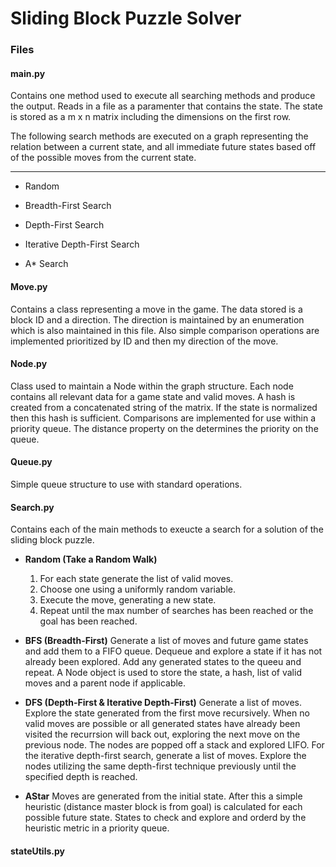 # Sliding Block Puzzle Solver



### Files

#### main.py

Contains one method used to execute all searching methods and produce the output. Reads in a file as a paramenter that contains the state. The state is stored as a m x n matrix including the dimensions on the first row.

The following search methods are executed on a graph representing the relation between a current state, and all immediate future states based off of the possible moves from the current state. 

---
- Random

- Breadth-First Search

- Depth-First Search

- Iterative Depth-First Search

- A* Search


#### Move.py

Contains a class representing a move in the game. The data stored is a block ID and a direction. The direction is maintained by an enumeration which is also maintained in this file. Also simple comparison operations are implemented prioritized by ID and then my direction of the move.

#### Node.py
Class used to maintain a Node within the graph structure. Each node contains all relevant data for a game state and valid moves. A hash is created from a concatenated string of the matrix. If the state is normalized then this hash is sufficient. Comparisons are implemented for use within a priority queue. The distance property on the determines the priority on the queue.


#### Queue.py
Simple queue structure to use with standard operations.


#### Search.py
Contains each of the main methods to exeucte a search for a solution of the sliding block puzzle.

-   __Random (Take a Random Walk)__
    1) For each state generate the list of valid moves. 
    2) Choose one using a uniformly random variable.
    3) Execute the move, generating a new state.
    4) Repeat until the max number of searches has been reached or the goal has been reached.

-   __BFS (Breadth-First)__
    Generate a list of moves and future game states and add them to a FIFO queue. Dequeue and explore a state if it has not already been explored. Add any generated states to the queeu and repeat. A Node object is used to store the state, a hash, list of valid moves and a parent node if applicable.

-   __DFS (Depth-First & Iterative Depth-First)__
    Generate a list of moves. Explore the state generated  from the first move recursively. When no valid moves are possible or all generated states have already been visited the recurrsion will back out, exploring the next move on the previous node. The nodes are popped off a stack and explored LIFO. 
    For the iterative depth-first search, generate a list of moves. Explore the nodes utilizing the same depth-first technique previously until the specified depth is reached.

-   __AStar__
    Moves are generated from the initial state. After this a simple heuristic (distance master block is from goal) is calculated for each possible future state. States to check and explore and orderd by the heuristic metric in a priority queue.


#### stateUtils.py




